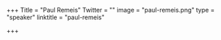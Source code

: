 +++
Title = "Paul Remeis"
Twitter = ""
image = "paul-remeis.png"
type = "speaker"
linktitle = "paul-remeis"

+++


